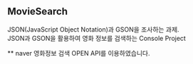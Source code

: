 ## MovieSearch

JSON(JavaScript Object Notation)과 GSON을 조사하는 과제. <br>
JSON과 GSON을 활용하여 영화 정보를 검색하는 Console Project<br>


** naver 영화정보 검색 OPEN API를 이용하였습니다.




